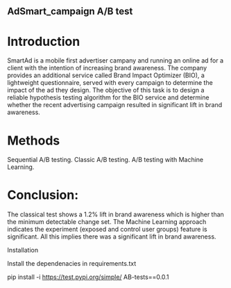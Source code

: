 ## AdSmart_campaign A/B test

# Introduction
SmartAd is a mobile first advertiser campany and running an online ad for a client with the intention of increasing brand awareness. The company provides an additional service called Brand Impact Optimizer (BIO), a lightweight questionnaire, served with every campaign to determine the impact of the ad they design. The objective of this task is to design a reliable hypothesis testing algorithm for the BIO service and determine whether the recent advertising campaign resulted in significant lift in brand awareness.
 
# Methods

Sequential A/B testing.
Classic A/B testing.
A/B testing with Machine Learning.

# Conclusion: 
The classical test shows a 1.2% lift in brand awareness which is higher than the minimum detectable change set. The Machine Learning approach indicates the experiment (exposed and control user groups) feature is significant. All this implies there was a significant lift in brand awareness.




Installation

Install the dependenacies in requirements.txt

pip install -i https://test.pypi.org/simple/ AB-tests==0.0.1
